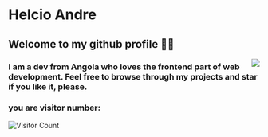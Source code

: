 # Helcio Andre

## Welcome to my github profile 👋🏽
<a href="https://github.com/helciodev">
  <img align='right' src="https://github-readme-stats.anuraghazra1.vercel.app/api/top-langs/?username=helciodev&layout=compact&theme=tokyonight" />
</a>

 ### I am a dev from Angola who loves the frontend part of web development. Feel free to browse through my projects and star if you like it, please.
<!--
**helciodev/helciodev** is a ✨ _special_ ✨ repository because its `README.md` (this file) appears on your GitHub profile.


-->
### you are visitor number:
![Visitor Count](https://profile-counter.glitch.me/{helciodev}/count.svg)

